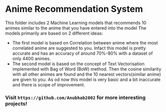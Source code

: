 # Anime Recommendation System

This folder includes 2 Machine Learning models that recommends 10 animes similar to the anime that you have entered into the model
The models primarily are based on 2 different ideas:
- The first model is based on Correlation between anime where the most correlated anime are suggested to you. Infact this model is pretty accurate and has an accuracy of around 70%-80% with a dataset of only 4400 animes.
- The second model is based on the concept of Text Vectorisation implemented with Bag of Word (BoW) method. Then the cosine similarity with all other animes are found and the 10 nearest vectors(similar anime) are given to you. As od now this model is very basic and a bit inaccurate and there is scope of improvement.

### Visit ```https://github.com/Anubhab2002``` for more interesting projects!
